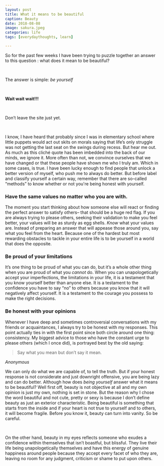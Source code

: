 ```yaml
---
layout: post
title: What it means to be beautiful
caption: Beauty
date: 2018-08-08
image: sakura.jpeg
categories: life
tags: [everydaythoughts, learn]

---
```


So for the past few weeks I have been trying to puzzle together an answer to this question : what does it mean to be beautiful? 

<br/>

The answer is simple: *be yourself*

<br/>

**Wait wait wait!!!** 

<br/>

Don’t leave the site just yet. 

<br/>

I know, I have heard that probably since I was in elementary school where little puppets would act out skits on morals saying that life’s only struggle was not getting the last seat on the swings during recess. But hear me out. As much as this cliché quote has been imbedded into the back of our minds, we ignore it. More often than not, we convince ourselves that we have changed or that these people have shown me who I truly am. Which in some cases, is true. I have been lucky enough to find people that unlock a better version of myself, who push me to always do better. But before label and classify yourself a certain way, remember that there are so-called “methods” to know whether or not you're being honest with yourself. 

### Have the same values no matter who you are with.

The moment you start thinking about how someone else will react or finding the perfect answer to satisfy others– that should be a huge red flag. If you are always trying to please others, seeking their validation to make you feel better, your values will be as sturdy as egg shells. *Know* what your values are. Instead of preparing an answer that will appease those around you, say what you feel from the heart. Because one of the hardest but most rewarding obstacles to tackle in your entire life is to be yourself in a world that does the opposite.        

### Be proud of your limitations

It’s one thing to be proud of what you can do, but it’s a whole other thing when you are proud of what you *cannot* do. When you can unapologetically accept your imperfections, the limitations in your life, it is a testament that you know yourself better than anyone else. It is a testament to the confidence you have to say “no” to others because you know that it will negatively affect yourself. It is a testament to the courage you possess to make the right decisions. 

### Be honest with your opinions

Whenever I have deep and sometimes controversial conversations with my friends or acquaintances, I always try to be honest with my responses. This point actually ties in with the first point since both circle around one thing: consistency. My biggest advice to those who have the constant urge to please others (which I once did), is portrayed best by the old saying:

<blockquote>Say what you mean but don’t say it mean.</blockquote>

<cite>Anonymous</cite>

We can only do what we are capable of, to tell the truth. But if your honest response is not considerate and just downright offensive, you are being lazy and can do better. Although how does *being yourself* answer what it means to be beautiful? Well first off, beauty is not objective at all and my own opinion is just my own, nothing is set in stone. But the reason why I chose the word beautiful and not cute, pretty or sexy is because I don’t define beauty as just an exterior characteristic. Being beautiful is something that starts from the inside and if your heart is not true to yourself and to others, it will become fragile. Before you know it, beauty can turn into vanity. So be careful. 

<br />

On the other hand, beauty in my eyes reflects someone who exudes a confidence within themselves that isn’t boastful, but blissful. They live their life being unapologetically themselves and have this energy of genuine happiness around people because they accept every facet of who they are, leaving no room for any judgment, criticism or shame to put upon others.